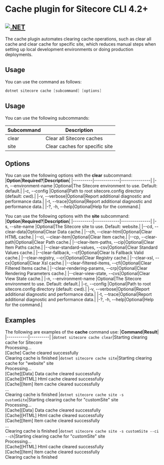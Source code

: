 # Cache plugin for Sitecore CLI 4.2+
[![.NET](https://github.com/dorokhin-bohdan/sitecore-cli-cache-plugin/actions/workflows/dotnet.yml/badge.svg?branch=main)](https://github.com/dorokhin-bohdan/sitecore-cli-cache-plugin/actions/workflows/dotnet.yml)
---
The cache plugin automates clearing cache operations, such as clear all cache and clear cache for specific site, which reduces manual steps when setting up local development environments or doing production deployments.

## Usage
You can use the command as follows:
``` powershell
dotnet sitecore cache [subcommand] [options]
```
## Usage
You can use the following subcommands:

|**Subcommand**|**Description**|
|--------------|---------------|
|clear|Clear all Sitecore caches|
|site|Clear caches for specific site|

## Options
You can use the following options with the **clear** subcommand:
|**Option**|**Required?**|**Description**|
|----------|-------------|---------------|
|-n, --environment-name <environment-name>|Optional|The Sitecore environment to use. Default: default.|
|-c, --config <CONFIG>|Optional|Path to root sitecore.config directory (default: cwd).|
|-v, --verbose|Optional|Report additional diagnostic and performance data.|
|-t, --trace|Optional|Report additional diagnostic and performance data.|
|-?, -h, --help|Optional|Help for the command.|

You can use the following options with the **site** subcommand:
|**Option**|**Required?**|**Description**|
|----------|-------------|---------------|
|-s, --site-name <environment-name>|Optional|The Sitecore site to use. Default: website.|
|--cd, --clear-data|Optional|Clear Data cache.|
|--ch, --clear-html|Optional|Clear HTML cache.|
|--ci, --clear-item|Optional|Clear Item cache.|
|--cp, --clear-path|Optional|Clear Path cache.|
|--clear-item-paths, --cip|Optional|Clear Item Paths cache.|
|--clear-standard-values, --csv|Optional|Clear Standard Values cache.|
|--clear-fallback, --cf|Optional|Clear Is Fallback Valid cache.|
|--clear-registry, --cr|Optional|Clear Registry cache.|
|--clear-xsl, --cx|Optional|Clear Xsl cache.|
|--clear-filtered-items, --cfi|Optional|Clear Filtered Items cache.|
|--clear-rendering-params, --crp|Optional|Clear Rendering Parameters cache.|
|--clear-view-state, --cvs|Optional|Clear View State cache.|
|-n, --environment-name <environment-name>|Optional|The Sitecore environment to use. Default: default.|
|-c, --config <CONFIG>|Optional|Path to root sitecore.config directory (default: cwd).|
|-v, --verbose|Optional|Report additional diagnostic and performance data.|
|-t, --trace|Optional|Report additional diagnostic and performance data.|
|-?, -h, --help|Optional|Help for the command.|

## Examples
The following are examples of the **cache** command use:
|**Command**|**Result**|
|-----------|----------|
|```dotnet sitecore cache clear```|Starting clearing cache for Sitecore<br />Processing...<br />[Cache] Cache cleared successfully<br />Clearing cache is finished
|```dotnet sitecore cache site```|Starting clearing cache for "website" site<br />Processing...<br />[Cache][Data] Data cache cleared successfully<br />[Cache][HTML] Html cache cleared successfully<br />[Cache][Item] Item cache cleared successfully<br />...<br />Clearing cache is finished
|```dotnet sitecore cache site -s customSite```|Starting clearing cache for "customSite" site<br />Processing...<br />[Cache][Data] Data cache cleared successfully<br />[Cache][HTML] Html cache cleared successfully<br />[Cache][Item] Item cache cleared successfully<br />...<br />Clearing cache is finished
|```dotnet sitecore cache site -s customSite --ci --ch```|Starting clearing cache for "customSite" site<br />Processing...<br />[Cache][HTML] Html cache cleared successfully<br />[Cache][Item] Item cache cleared successfully<br />Clearing cache is finished
